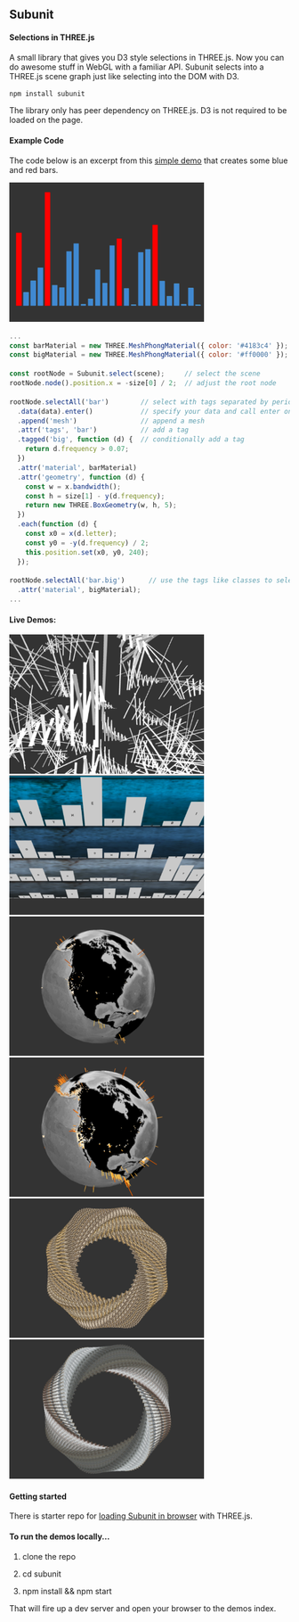 <h2>Subunit</h2>
<h4>Selections in THREE.js</h4>

A small library that gives you D3 style selections in THREE.js. Now you can do awesome stuff in WebGL with a familiar API. Subunit selects into a THREE.js scene graph just like selecting into the DOM with D3.

```html
npm install subunit
```

The library only has peer dependency on THREE.js.  D3 is not required to be loaded on the page. 

<h4>Example Code</h4>

The code below is an excerpt from this [simple demo](https://sghall.github.io/subunit/demos/bars-simple.html) that creates some blue and red bars.

<a href="https://sghall.github.io/subunit/demos/bars-simple.html">
  <img src="demos/images/screenshots/simple.png" height="250px"/>
</a>

```js
...
const barMaterial = new THREE.MeshPhongMaterial({ color: '#4183c4' }); // blue material
const bigMaterial = new THREE.MeshPhongMaterial({ color: '#ff0000' }); // red material

const rootNode = Subunit.select(scene);     // select the scene
rootNode.node().position.x = -size[0] / 2;  // adjust the root node

rootNode.selectAll('bar')        // select with tags separated by periods e.g 'tag1.tag2.tag3'
  .data(data).enter()            // specify your data and call enter on the selection
  .append('mesh')                // append a mesh
  .attr('tags', 'bar')           // add a tag
  .tagged('big', function (d) {  // conditionally add a tag
    return d.frequency > 0.07;
  })
  .attr('material', barMaterial)
  .attr('geometry', function (d) {
    const w = x.bandwidth();
    const h = size[1] - y(d.frequency);
    return new THREE.BoxGeometry(w, h, 5);
  })
  .each(function (d) {
    const x0 = x(d.letter);
    const y0 = -y(d.frequency) / 2;
    this.position.set(x0, y0, 240);
  });

rootNode.selectAll('bar.big')      // use the tags like classes to select items
  .attr('material', bigMaterial);
...
```

<h4>Live Demos: </h4>
<a href="https://sghall.github.io/subunit/demos/bars-sphere.html">
  <img src="demos/images/screenshots/abstract.png" height="250px"/>
</a>
<a href="https://sghall.github.io/subunit/demos/bars-sort-transition.html">
  <img src="demos/images/screenshots/sort.png" height="250px"/>
</a>
<a href="https://sghall.github.io/subunit/demos/globe-earthquakes-1k.html">
  <img src="demos/images/screenshots/quakes1k.png" height="250px"/>
</a>
<a href="https://sghall.github.io/subunit/demos/globe-earthquakes-full.html">
  <img src="demos/images/screenshots/quakes8k.png" height="250px"/>
</a>
<a href="https://sghall.github.io/subunit/demos/spiral-circle-v2.html">
  <img src="demos/images/screenshots/spiral1.png" height="250px"/>
</a>
<a href="https://sghall.github.io/subunit/demos/spiral-circle.html">
  <img src="demos/images/screenshots/spiral2.png" height="250px"/>
</a>

<h4>Getting started</h4>

There is starter repo for [loading Subunit in browser](https://github.com/sghall/subunit-simple-example) with THREE.js.

<h4>To run the demos locally...</h4>

1. clone the repo

2. cd subunit

3. npm install && npm start

That will fire up a dev server and open your browser to the demos index.
